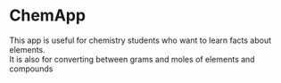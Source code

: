 # ChemApp
This app is useful for chemistry students who want to learn facts about elements. 
<br>
It is also for converting between grams and moles of elements and compounds
